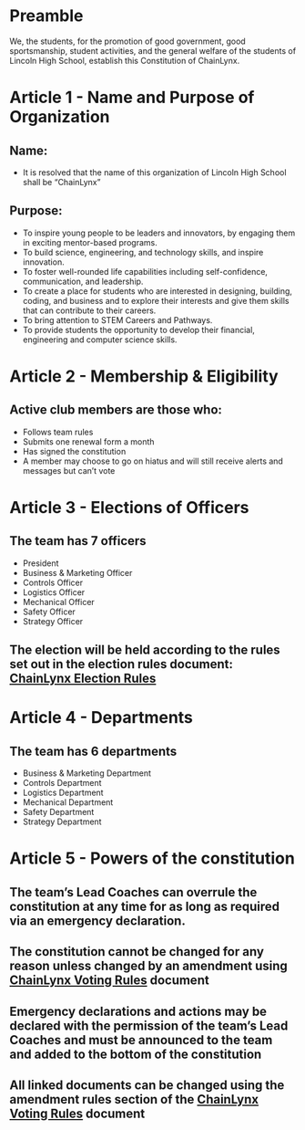

# Preamble
We, the students, for the promotion of good government, good sportsmanship, student activities, and the general welfare of the students of Lincoln High School, establish this Constitution of ChainLynx.

# Article 1 - Name and Purpose of Organization
## Name:

- It is resolved that the name of this organization of Lincoln High School shall be “ChainLynx” 

## Purpose:

- To inspire young people to be leaders and innovators, by engaging them in exciting mentor-based programs. 
- To build science, engineering, and technology skills, and inspire innovation.
- To foster well-rounded life capabilities including self-confidence, communication, and leadership.
- To create a place for students who are interested in designing, building, coding, and business and to explore their interests and give them skills that can contribute to their careers.
- To bring attention to STEM Careers and Pathways.
- To provide students the opportunity to develop their financial, engineering and computer science skills.

# Article 2 - Membership & Eligibility
## Active club members are those who:

- Follows team rules
- Submits one renewal form a month
- Has signed the constitution 
- A member may choose to go on hiatus and will still receive alerts and messages but can’t vote

# Article 3 - Elections of Officers
## The team has 7 officers

- President
- Business & Marketing Officer
- Controls Officer
- Logistics Officer
- Mechanical Officer
- Safety Officer
- Strategy Officer

## The election will be held according to the rules set out in the election rules document: [ChainLynx Election Rules](https://docs.google.com/document/d/1MgXhKMtcFllOEQnpebKyiydfdwL2ZO5Uc3c27lg-qgo/edit?usp=sharing)

# Article 4 - Departments
## The team has 6 departments
- Business & Marketing Department
- Controls Department
- Logistics Department
- Mechanical Department
- Safety Department
- Strategy Department
   
# Article 5 - Powers of the constitution 
## The team’s Lead Coaches can overrule the constitution at any time for as long as required via an emergency declaration.

## The constitution cannot be changed for any reason unless changed by an amendment using [ChainLynx Voting Rules](https://docs.google.com/document/d/1_I0oJR-JqLJ4lSmEfqNhDtYm1gS4JBjZb92E0pBHWZY/edit#) document

## Emergency declarations and actions may be declared with the permission of the team’s Lead Coaches and must be announced to the team and added to the bottom of the constitution 

## All linked documents can be changed using the amendment rules section of the [ChainLynx Voting Rules](https://docs.google.com/document/d/1_I0oJR-JqLJ4lSmEfqNhDtYm1gS4JBjZb92E0pBHWZY/edit#) document
